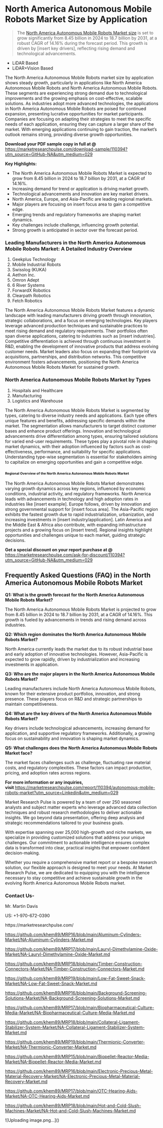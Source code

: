 <h1>North America Autonomous Mobile Robots Market&nbsp;Size by Application</h1><blockquote><p>The <a href="https://marketresearchpulse.com/download-sample/110394?utm_source=GitHub-NA&amp;utm_medium=029">North America Autonomous Mobile Robots Market size</a> is set to grow significantly from 8.45 billion in 2024 to 18.7 billion by 2031, at a robust CAGR of 14.16% during the forecast period. This growth is driven by [insert key drivers], reflecting rising demand and technological advancements.</p></blockquote><ul><li>LiDAR Based<li> LiDAR+Vision Based</li></ul><p>The North America Autonomous Mobile Robots market size by application shows steady growth, particularly in applications like North America Autonomous Mobile Robots and North America Autonomous Mobile Robots. These segments are experiencing strong demand due to technological improvements and the growing emphasis on cost-effective, scalable solutions. As industries adopt more advanced technologies, the applications in North America Autonomous Mobile Robots are poised for continued expansion, presenting lucrative opportunities for market participants. Companies are focusing on adapting their strategies to meet the specific needs of each application, ensuring they can capture a larger share of the market. With emerging applications continuing to gain traction, the market’s outlook remains strong, providing diverse growth opportunities.</p><p><strong>Download your PDF sample copy in full at @ </strong><a href="https://marketresearchpulse.com/download-sample/110394?utm_source=GitHub-NA&amp;utm_medium=029">https://marketresearchpulse.com/download-sample/110394?utm_source=GitHub-NA&amp;utm_medium=029</a></p><p><strong>Key Highlights: </strong></p><ul><li>The North America Autonomous Mobile Robots Market is expected to grow from 8.45 billion in 2024 to 18.7 billion by 2031, at a CAGR of 14.16%.</li><li>Increasing demand for trend or application is driving market growth.</li><li>Technological advancements and innovation are key market drivers.</li><li>North America, Europe, and Asia-Pacific are leading regional markets.</li><li>Major players are focusing on insert focus area to gain a competitive edge.</li><li>Emerging trends and regulatory frameworks are shaping market dynamics.</li><li>Key challenges include challenge, influencing growth potential.</li><li>Strong growth is anticipated in sector over the forecast period.</li></ul><h3>Leading Manufacturers in the North America Autonomous Mobile Robots Market: A Detailed Industry Overview</h3><ol><li>Geekplus Technology</li><li>Mobile Industrial Robots</li><li>Swisslog (KUKA)</li><li>Aethon Inc.</li><li>Omron Adept</li><li>6 River Systems</li><li>ForwardX Robotics</li><li>Clearpath Robotics</li><li>Fetch Robotics</li></ol><div class="flex max-w-full flex-col flex-grow"><div class="min-h-8 text-message flex w-full flex-col items-end gap-2 whitespace-normal break-words [.text-message+&amp;]:mt-5" dir="auto" data-message-author-role="assistant" data-message-id="fd8432e4-4910-450d-b182-61b7bfb0a01f" data-message-model-slug="gpt-4o"><div class="flex w-full flex-col gap-1 empty:hidden first:pt-[3px]"><div class="markdown prose w-full break-words dark:prose-invert light"><p>The North America Autonomous Mobile Robots Market features a dynamic landscape with leading manufacturers driving growth through innovation, strategic collaborations, and a focus on emerging technologies. Key players leverage advanced production techniques and sustainable practices to meet rising demand and regulatory requirements. Their portfolios often span diverse applications, catering to industries such as [insert industries]. Competitive differentiation is achieved through continuous investment in R&amp;D, enabling the development of innovative products that address evolving customer needs. Market leaders also focus on expanding their footprint via acquisitions, partnerships, and distribution networks. This competitive environment fosters advancements, positioning the North America Autonomous Mobile Robots Market for sustained growth.</p></div></div></div></div><h3>North America Autonomous Mobile Robots Market by Types</h3><ol><li>Hospitals and Healthcare<li> Manufacturing<li> Logistics and Warehouse</li></ol><div class="flex max-w-full flex-col flex-grow"><div class="min-h-8 text-message flex w-full flex-col items-end gap-2 whitespace-normal break-words [.text-message+&amp;]:mt-5" dir="auto" data-message-author-role="assistant" data-message-id="084470be-0bb7-4664-bddf-5156b4f41249" data-message-model-slug="gpt-4o-mini"><div class="flex w-full flex-col gap-1 empty:hidden first:pt-[3px]"><div class="markdown prose w-full break-words dark:prose-invert light"><p>The North America Autonomous Mobile Robots Market is segmented by types, catering to diverse industry needs and applications. Each type offers unique features and benefits, addressing specific demands within the market. The segmentation allows manufacturers to target distinct customer bases and enhance product offerings. Innovation and technological advancements drive differentiation among types, ensuring tailored solutions for varied end-user requirements. These types play a pivotal role in shaping market dynamics, with their adoption influenced by factors such as cost-effectiveness, performance, and suitability for specific applications. Understanding type-wise segmentation is essential for stakeholders aiming to capitalize on emerging opportunities and gain a competitive edge.</p></div></div></div></div><h3><span style="font-size: 11px;">Regional Overview of the North America Autonomous Mobile Robots Market</span></h3><div class="flex max-w-full flex-col flex-grow"><div class="min-h-8 text-message flex w-full flex-col items-end gap-2 whitespace-normal break-words [.text-message+&amp;]:mt-5" dir="auto" data-message-author-role="assistant" data-message-id="e9038762-ce64-4e30-91c9-9bd413514231" data-message-model-slug="gpt-4o-mini"><div class="flex w-full flex-col gap-1 empty:hidden first:pt-[3px]"><div class="markdown prose w-full break-words dark:prose-invert light"><p>The North America Autonomous Mobile Robots Market demonstrates varying growth dynamics across key regions, influenced by economic conditions, industrial activity, and regulatory frameworks. North America leads with advancements in technology and high adoption rates in industries like [insert example]. Europe follows, driven by innovation and strong governmental support for [insert focus area]. The Asia-Pacific region exhibits the fastest growth due to rapid industrialization, urbanization, and increasing investments in [insert industry/application]. Latin America and the Middle East &amp; Africa also contribute, with expanding infrastructure projects and a growing focus on [insert trend]. Regional insights highlight opportunities and challenges unique to each market, guiding strategic decisions.</p></div></div></div></div><p><strong>Get a special discount on your report purchase at @ </strong><a href="https://marketresearchpulse.com/ask-for-discount/110394?utm_source=GitHub-NA&amp;utm_medium=029">https://marketresearchpulse.com/ask-for-discount/110394?utm_source=GitHub-NA&amp;utm_medium=029</a></p><h2>Frequently Asked Questions (FAQ) in the North America Autonomous Mobile Robots Market</h2><p><strong>Q1: What is the growth forecast for the North America Autonomous Mobile Robots Market?</strong></p><p>The North America Autonomous Mobile Robots Market is projected to grow from 8.45 billion in 2024 to 18.7 billion by 2031, at a CAGR of 14.16%. This growth is fueled by advancements in trends and rising demand across industries.</p><p><strong>Q2: Which region dominates the North America Autonomous Mobile Robots Market?</strong></p><p>North America currently leads the market due to its robust industrial base and early adoption of innovative technologies. However, Asia-Pacific is expected to grow rapidly, driven by industrialization and increasing investments in application.</p><p><strong>Q3: Who are the major players in the North America Autonomous Mobile Robots Market?</strong></p><p>Leading manufacturers include North America Autonomous Mobile Robots, known for their extensive product portfolios, innovation, and strong presence. These players focus on R&amp;D and strategic partnerships to maintain competitiveness.</p><p><strong>Q4: What are the key drivers of the North America Autonomous Mobile Robots Market?</strong></p><p>Key drivers include technological advancements, increasing demand for application, and supportive regulatory frameworks. Additionally, a growing focus on sustainability and innovation is shaping market dynamics.</p><p><strong>Q5: What challenges does the North America Autonomous Mobile Robots Market face?</strong></p><p>The market faces challenges such as challenge, fluctuating raw material costs, and regulatory complexities. These factors can impact production, pricing, and adoption rates across regions.</p><p><strong>For more information or any inquiries, visit&nbsp;</strong><a href="https://marketresearchpulse.com/report/110394/autonomous-mobile-robots-market?utm_source=Linkedin&utm_medium=029">https://marketresearchpulse.com/report/110394/autonomous-mobile-robots-market?utm_source=Linkedin&utm_medium=029</a></p><p>Market Research Pulse is powered by a team of over 250 seasoned analysts and subject matter experts who leverage advanced data collection techniques and robust research methodologies to deliver actionable insights. We go beyond data presentation, offering deep analysis and strategic recommendations tailored to your business goals.</p><p>With expertise spanning over 25,000 high-growth and niche markets, we specialize in providing customized solutions that address your unique challenges. Our commitment to actionable intelligence ensures complex data is transformed into clear, practical insights that empower confident decision-making.</p><p>Whether you require a comprehensive market report or a bespoke research solution, our flexible approach is designed to meet your needs. At Market Research Pulse, we are dedicated to equipping you with the intelligence necessary to stay competitive and achieve sustainable growth in the evolving North America Autonomous Mobile Robots market.</p><h3><strong>Contact Us-</strong></h3><p>Mr. Martin Davis</p><p>US: +1-970-672-0390</p><p>https://marketresearchpulse.com/</p><p><a href="https://github.com/khem89/MRP16/blob/main/Aluminum-Cylinders-Market/NA-Aluminum-Cylinders-Market.md">https://github.com/khem89/MRP16/blob/main/Aluminum-Cylinders-Market/NA-Aluminum-Cylinders-Market.md</a></p><p><a href="https://github.com/khem89/MRP17/blob/main/Lauryl-Dimethylamine-Oxide-Market/NA-Lauryl-Dimethylamine-Oxide-Market.md">https://github.com/khem89/MRP17/blob/main/Lauryl-Dimethylamine-Oxide-Market/NA-Lauryl-Dimethylamine-Oxide-Market.md</a></p><p><a href="https://github.com/khem89/MRP18/blob/main/Timber-Construction-Connectors-Market/NA-Timber-Construction-Connectors-Market.md">https://github.com/khem89/MRP18/blob/main/Timber-Construction-Connectors-Market/NA-Timber-Construction-Connectors-Market.md</a></p><p><a href="https://github.com/khem89/MRP19/blob/main/Low-Fat-Sweet-Snack-Market/NA-Low-Fat-Sweet-Snack-Market.md">https://github.com/khem89/MRP19/blob/main/Low-Fat-Sweet-Snack-Market/NA-Low-Fat-Sweet-Snack-Market.md</a></p><p><a href="https://github.com/khem89/MRP16/blob/main/Background-Screening-Solutions-Market/NA-Background-Screening-Solutions-Market.md">https://github.com/khem89/MRP16/blob/main/Background-Screening-Solutions-Market/NA-Background-Screening-Solutions-Market.md</a></p><p><a href="https://github.com/khem89/MRP17/blob/main/Biopharmaceutical-Culture-Media-Market/NA-Biopharmaceutical-Culture-Media-Market.md">https://github.com/khem89/MRP17/blob/main/Biopharmaceutical-Culture-Media-Market/NA-Biopharmaceutical-Culture-Media-Market.md</a></p><p><a href="https://github.com/khem89/MRP18/blob/main/Collateral-Ligament-Stabilizer-System-Market/NA-Collateral-Ligament-Stabilizer-System-Market.md">https://github.com/khem89/MRP18/blob/main/Collateral-Ligament-Stabilizer-System-Market/NA-Collateral-Ligament-Stabilizer-System-Market.md</a></p><p><a href="https://github.com/khem89/MRP19/blob/main/Thermionic-Converter-Market/NA-Thermionic-Converter-Market.md">https://github.com/khem89/MRP19/blob/main/Thermionic-Converter-Market/NA-Thermionic-Converter-Market.md</a></p><p><a href="https://github.com/khem89/MRP15/blob/main/Biopellet-Reactor-Media-Market/NA-Biopellet-Reactor-Media-Market.md">https://github.com/khem89/MRP15/blob/main/Biopellet-Reactor-Media-Market/NA-Biopellet-Reactor-Media-Market.md</a></p><p><a href="https://github.com/khem89/MRP16/blob/main/Electronic-Precious-Metal-Material-Recovery-Market/NA-Electronic-Precious-Metal-Material-Recovery-Market.md">https://github.com/khem89/MRP16/blob/main/Electronic-Precious-Metal-Material-Recovery-Market/NA-Electronic-Precious-Metal-Material-Recovery-Market.md</a></p><p><a href="https://github.com/khem89/MRP17/blob/main/OTC-Hearing-Aids-Market/NA-OTC-Hearing-Aids-Market.md">https://github.com/khem89/MRP17/blob/main/OTC-Hearing-Aids-Market/NA-OTC-Hearing-Aids-Market.md</a></p><p><a href="https://github.com/khem89/MRP18/blob/main/Hot-and-Cold-Slush-Machines-Market/NA-Hot-and-Cold-Slush-Machines-Market.md">https://github.com/khem89/MRP18/blob/main/Hot-and-Cold-Slush-Machines-Market/NA-Hot-and-Cold-Slush-Machines-Market.md</a></p>
![Uploading image.png…]()
